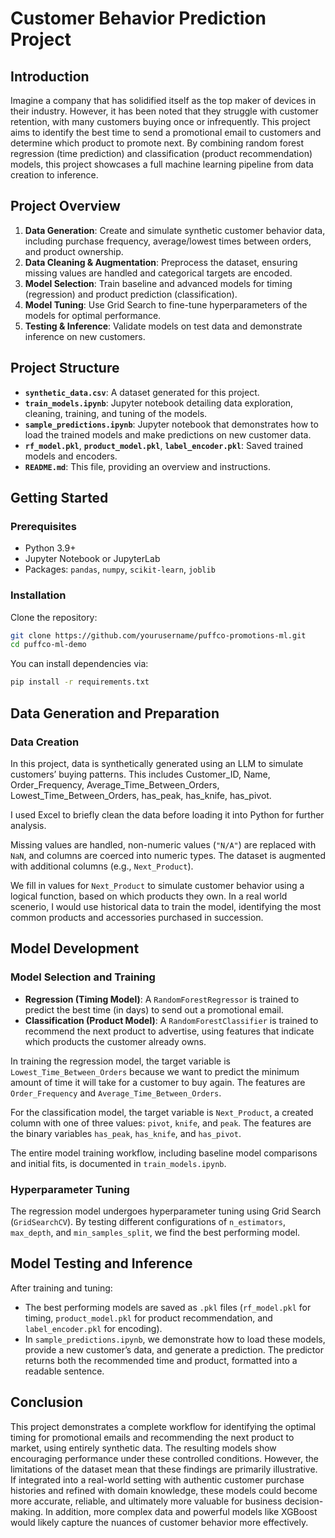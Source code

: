 # Customer Behavior Prediction Project

## Introduction

Imagine a company that has solidified itself as the top maker of devices in their industry. However, it has been noted that they struggle with customer retention, with many customers buying once or infrequently. This project aims to identify the best time to send a promotional email to customers and determine which product to promote next. By combining random forest regression (time prediction) and classification (product recommendation) models, this project showcases a full machine learning pipeline from data creation to inference.

## Project Overview

1. **Data Generation**: Create and simulate synthetic customer behavior data, including purchase frequency, average/lowest times between orders, and product ownership.
2. **Data Cleaning & Augmentation**: Preprocess the dataset, ensuring missing values are handled and categorical targets are encoded.
3. **Model Selection**: Train baseline and advanced models for timing (regression) and product prediction (classification).
4. **Model Tuning**: Use Grid Search to fine-tune hyperparameters of the models for optimal performance.
5. **Testing & Inference**: Validate models on test data and demonstrate inference on new customers.

## Project Structure

- **`synthetic_data.csv`**: A dataset generated for this project.
- **`train_models.ipynb`**: Jupyter notebook detailing data exploration, cleaning, training, and tuning of the models.
- **`sample_predictions.ipynb`**: Jupyter notebook that demonstrates how to load the trained models and make predictions on new customer data.
- **`rf_model.pkl`**, **`product_model.pkl`**, **`label_encoder.pkl`**: Saved trained models and encoders.
- **`README.md`**: This file, providing an overview and instructions.

## Getting Started

### Prerequisites

- Python 3.9+
- Jupyter Notebook or JupyterLab
- Packages: `pandas`, `numpy`, `scikit-learn`, `joblib`

### Installation

Clone the repository:

```bash
git clone https://github.com/yourusername/puffco-promotions-ml.git
cd puffco-ml-demo
```

You can install dependencies via:

```bash
pip install -r requirements.txt
```

## Data Generation and Preparation

### Data Creation

In this project, data is synthetically generated using an LLM to simulate customers’ buying patterns. This includes Customer_ID, Name, Order_Frequency, Average_Time_Between_Orders, Lowest_Time_Between_Orders, has_peak, has_knife, has_pivot.

I used Excel to briefly clean the data before loading it into Python for further analysis.

Missing values are handled, non-numeric values (`"N/A"`) are replaced with `NaN`, and columns are coerced into numeric types. The dataset is augmented with additional columns (e.g., `Next_Product`).  

We fill in values for `Next_Product` to simulate customer behavior using a logical function, based on which products they own. In a real world scenerio, I would use historical data to train the model, identifying the most common products and accessories purchased in succession.

## Model Development

### Model Selection and Training

- **Regression (Timing Model)**: A `RandomForestRegressor` is trained to predict the best time (in days) to send out a promotional email.
- **Classification (Product Model)**: A `RandomForestClassifier` is trained to recommend the next product to advertise, using features that indicate which products the customer already owns.

In training the regression model, the target variable is `Lowest_Time_Between_Orders` because we want to predict the minimum amount of time it will take for a customer to buy again. The features are `Order_Frequency` and `Average_Time_Between_Orders`.

For the classification model, the target variable is `Next_Product`, a created column with one of three values: `pivot`, `knife`, and `peak`. The features are the binary variables `has_peak`, `has_knife`, and `has_pivot`.

The entire model training workflow, including baseline model comparisons and initial fits, is documented in `train_models.ipynb`.

### Hyperparameter Tuning

The regression model undergoes hyperparameter tuning using Grid Search (`GridSearchCV`). By testing different configurations of `n_estimators`, `max_depth`, and `min_samples_split`, we find the best performing model.

## Model Testing and Inference

After training and tuning:

- The best performing models are saved as `.pkl` files (`rf_model.pkl` for timing, `product_model.pkl` for product recommendation, and `label_encoder.pkl` for encoding).
- In `sample_predictions.ipynb`, we demonstrate how to load these models, provide a new customer’s data, and generate a prediction. The predictor returns both the recommended time and product, formatted into a readable sentence.

## Conclusion

This project demonstrates a complete workflow for identifying the optimal timing for promotional emails and recommending the next product to market, using entirely synthetic data. The resulting models show encouraging performance under these controlled conditions. However, the limitations of the dataset mean that these findings are primarily illustrative. If integrated into a real-world setting with authentic customer purchase histories and refined with domain knowledge, these models could become more accurate, reliable, and ultimately more valuable for business decision-making. In addition, more complex data and powerful models like XGBoost would likely capture the nuances of customer behavior more effectively. 

